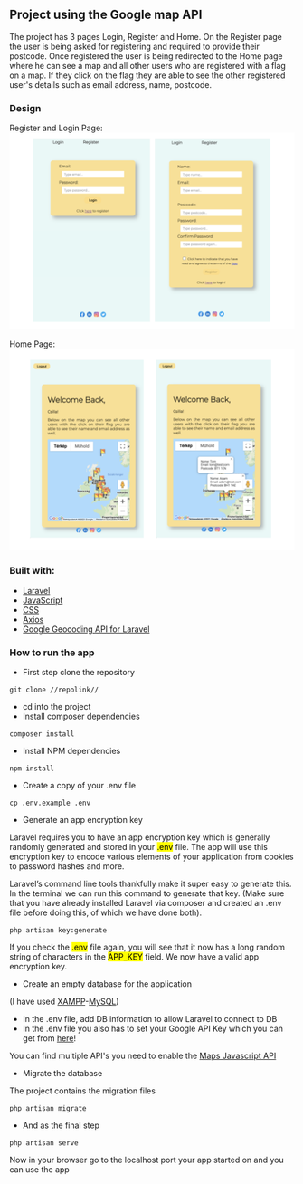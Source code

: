 ## Project using the Google map API

The project has 3 pages Login, Register and Home.
On the Register page the user is being asked for registering and required to provide their postcode.
Once registered the user is being redirected to the Home page where he can see a map and all other users who are registered with a flag on a map.
If they click on the flag they are able to see the other registered user's details such as email address, name, postcode.

### Design

Register and Login Page:
![reg and log in](public/images/loginreg.png)

Home Page:
![homepage](public/images/home.png)

### Built with:

-   [Laravel](https://laravel.com/)
-   [JavaScript](https://www.javascript.com/)
-   [CSS](https://developer.mozilla.org/en-US/docs/Web/CSS)
-   [Axios](https://www.npmjs.com/package/axios)
-   [Google Geocoding API for Laravel](https://github.com/jotafurtado/geocode)

### How to run the app

-   First step clone the repository

```
git clone //repolink//
```

-   cd into the project
-   Install composer dependencies

```
composer install
```

-   Install NPM dependencies

```
npm install
```

-   Create a copy of your .env file

```
cp .env.example .env
```

-   Generate an app encryption key

Laravel requires you to have an app encryption key which is generally randomly generated and stored in your <mark>.env</mark> file. The app will use this encryption key to encode various elements of your application from cookies to password hashes and more.

Laravel’s command line tools thankfully make it super easy to generate this. In the terminal we can run this command to generate that key. (Make sure that you have already installed Laravel via composer and created an .env file before doing this, of which we have done both).

```
php artisan key:generate
```

If you check the <mark>.env</mark> file again, you will see that it now has a long random string of characters in the <mark>APP_KEY</mark> field. We now have a valid app encryption key.

-   Create an empty database for the application

(I have used [XAMPP](https://www.apachefriends.org/hu/index.html)-[MySQL](https://www.mysql.com/))

-   In the .env file, add DB information to allow Laravel to connect to DB
-   In the .env file you also has to set your Google API Key which you can get from [here](https://developers.google.com/maps)!

You can find multiple API's you need to enable the [Maps Javascript API](https://developers.google.com/maps/documentation/javascript/overview)

-   Migrate the database

The project contains the migration files

```
php artisan migrate
```

-   And as the final step

```
php artisan serve
```

Now in your browser go to the localhost port your app started on and you can use the app
